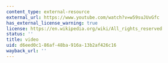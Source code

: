 ```yaml
---
content_type: external-resource
external_url: https://www.youtube.com/watch?v=w59suJUvGfc
has_external_license_warning: true
license: https://en.wikipedia.org/wiki/All_rights_reserved
status: ''
title: video
uid: d6eed0c1-86af-48ba-916a-13b2af426c16
wayback_url: ''
---
```

